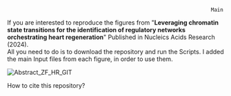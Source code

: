                                                                       Main
If you are interested to reproduce the figures from "**Leveraging chromatin state transitions for the identification of regulatory networks orchestrating heart regeneration**" Published in Nucleics Acids Research (2024).<br />
All you need to do is to download the repository and run the Scripts. I added the main Input files from each figure, in order to use them.

![Abstract_ZF_HR_GIT](https://github.com/jcorder316/01HIS_Chrom_Factors/assets/48988005/03a4e28f-ca4d-4e30-b4a8-6ff92206ccc2)


How to cite this repository?<br />

